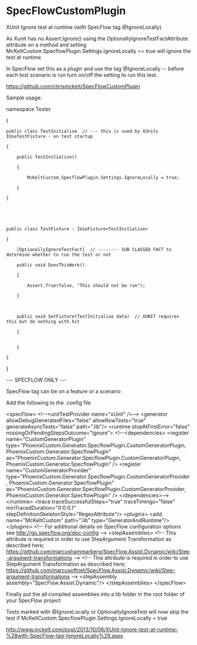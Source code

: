SpecFlowCustomPlugin
====================


XUnit Ignore test at runtime (with SpecFlow tag @IgnoreLocally)

As Xunit has no Assert.Ignore() using the OptionallyIgnoreTestFactAttribute attribute on a method and setting McKeltCustom.SpecflowPlugin.Settings.IgnoreLocally == true will ignore the test at runtime

In SpecFlow set this as a plugin and use the tag @IgnoreLocally -- before each test scenario is run turn on/off the setting to run this test.


https://github.com/chrismckelt/SpecFlowCustomPlugin
 

Sample usage:


namespace Tester

{

    public class TestInitialise  // --- this is used by XUnits IUseTestFixture - on test startup

    {

        public TestInitialise()

        {

            McKeltCustom.SpecflowPlugin.Settings.IgnoreLocally = true;

        }

    }

 

 

    public class TestFixture : IUseFixture<TestInitialise>

    {

        [OptionallyIgnoreTestFact]  // -------- SUB CLASSED FACT to determine whether to run the test or not

        public void DoesThisWork()

        {

            Assert.True(false, "This should not be run");

        }

 

        public void SetFixture(TestInitialise data)  // XUNIT requires this but do nothing with hit

        {


        }

    }

}

 
 --- SPECFLOW ONLY ---

SpecFlow tag can be on a feature or a scenario


Add the following to the .config file

 

&lt;specFlow&gt;
    &lt;!--&lt;unitTestProvider name=&quot;xUnit&quot; /&gt;--&gt;
    &lt;generator allowDebugGeneratedFiles=&quot;false&quot; allowRowTests=&quot;true&quot; generateAsyncTests=&quot;false&quot; path=&quot;.lib&quot;/&gt;
    &lt;runtime stopAtFirstError=&quot;false&quot; missingOrPendingStepsOutcome=&quot;Ignore&quot;&gt;
      &lt;!--&lt;dependencies&gt;
        &lt;register name=&quot;CustomGeneratorPlugin&quot; type=&quot;PhoenixCustom.Generator.SpecflowPlugin.CustomGeneratorPlugin, PhoenixCustom.Generator.SpecflowPlugin&quot; as=&quot;PhoenixCustom.Generator.SpecflowPlugin.CustomGeneratorPlugin, PhoenixCustom.Generator.SpecflowPlugin&quot; /&gt;
        &lt;register name=&quot;CustomGeneratorProvider&quot; type=&quot;PhoenixCustom.Generator.SpecflowPlugin.CustomGeneratorProvider, PhoenixCustom.Generator.SpecflowPlugin&quot; as=&quot;PhoenixCustom.Generator.SpecflowPlugin.CustomGeneratorProvider, PhoenixCustom.Generator.SpecflowPlugin&quot; /&gt;
      &lt;/dependencies&gt;--&gt;
    &lt;/runtime&gt;
    &lt;trace traceSuccessfulSteps=&quot;true&quot; traceTimings=&quot;false&quot; minTracedDuration=&quot;0:0:0.1&quot; stepDefinitionSkeletonStyle=&quot;RegexAttribute&quot;/&gt;
    &lt;plugins&gt;
      &lt;add name=&quot;McKeltCustom&quot; path=&quot;.lib&quot; type=&quot;GeneratorAndRuntime&quot;/&gt;
    &lt;/plugins&gt;
    &lt;!-- For additional details on SpecFlow configuration options see http://go.specflow.org/doc-config --&gt;
    &lt;stepAssemblies&gt;
      &lt;!-- This attribute is required in order to use StepArgument Transformation as described here; 
    https://github.com/marcushammarberg/SpecFlow.Assist.Dynamic/wiki/Step-argument-transformations  --&gt;
      &lt;!-- This attribute is required in order to use StepArgument Transformation as described here; 
    https://github.com/marcusoftnet/SpecFlow.Assist.Dynamic/wiki/Step-argument-transformations  --&gt;
      &lt;stepAssembly assembly=&quot;SpecFlow.Assist.Dynamic&quot;/&gt;
    &lt;/stepAssemblies&gt;
  &lt;/specFlow&gt;


 

Finally put the all compiled assemblies into a lib folder in the root folder of your SpecFlow project

 
 

Tests marked with @IgnoreLocally  or OptionallyIgnoreTest will now skip the test if McKeltCustom.SpecflowPlugin.Settings.IgnoreLocally = true

 
http://www.mckelt.com/post/2013/10/06/XUnit-Ignore-test-at-runtime-%28with-SpecFlow-tag-IgnoreLocally%29.aspx


